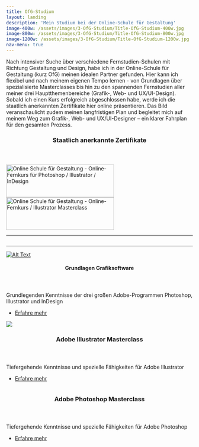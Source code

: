 ```yaml
---
title: OfG-Studium
layout: landing
description: 'Mein Studium bei der Online-Schule für Gestaltung'
image-400w: /assets/images/3-OfG-Studium/Title-OfG-Studium-400w.jpg
image-800w: /assets/images/3-OfG-Studium/Title-OfG-Studium-800w.jpg
image-1200w: /assets/images/3-OfG-Studium/Title-OfG-Studium-1200w.jpg
nav-menu: true
---
```


<!-- Main -->
<div id="main">

<!-- One -->
<section id="one">
	<div class="inner">
		<p>Nach intensiver Suche über verschiedene Fernstudien-Schulen mit Richtung Gestaltung und Design, habe ich in der Online-Schule für Gestaltung (kurz OfG) meinen idealen Partner gefunden. Hier kann ich flexibel und nach meinem eigenen Tempo lernen - von Grundlagen über spezialisierte Masterclasses bis hin zu den spannenden Fernstudien aller meiner drei Hauptthemenbereiche (Grafik-, Web- und UX/UI-Design).<br/> Sobald ich einen Kurs erfolgreich abgeschlossen habe, werde ich die staatlich anerkannten Zertifikate hier online präsentieren. Das Bild veranschaulicht zudem meinen langfristigen Plan und begleitet mich auf meinem Weg zum Grafik-, Web- und UX/UI-Designer – ein klarer Fahrplan für den gesamten Prozess.</p>
		<header class="none">
			<h3>Staatlich anerkannte Zertifikate</h3>
		</header>
		<div class="web-certificates">
			<div style="background-image: url(&quot;https://ofg-studium.de/images/certificate/certificate_grafiksoftware_29324.png&quot;); background-repeat: no-repeat;">
				<a href="{{ 'assets/images/3-OfG-Studium/0_Certificates/OfG-Certificate-Grafiksoftware_DE-1200w.jpg' | relative_url }}" target="_blank" title="Online Schule für Gestaltung - Grafiksoftware" style="outline: medium none;border-bottom: none">
					<img id="certi" style="height:88px;width:291px;border:0;" title="Online Schule für Gestaltung - Grafiksoftware" alt="Online Schule für Gestaltung - Online-Fernkurs für Photoshop / Illustrator / InDesign" src="https://ofg-studium.de/images/certificate/utils/Zertifikat.gif">
				</a>
			</div>
			<div style="background-image: url(&quot;https://ofg-studium.de/images/certificate/certificate_illustrator_29740.png&quot;); background-repeat: no-repeat;">
				<a href="{{ 'assets/images/3-OfG-Studium/0_Certificates/OfG-Certificate-Illustrator-Masterclass_DE-1200w.jpg' | relative_url }}" target="_blank" title="Online Schule für Gestaltung - Illustrator Masterclass" style="outline: medium none;border-bottom: none">
					<img id="certi" style="height:88px;width:291px;border:0;" title="Online Schule für Gestaltung - Illustrator Masterclass" alt="Online Schule für Gestaltung - Online-Fernkurs / Illustrator Masterclass" src="https://ofg-studium.de/images/certificate/utils/Zertifikat.gif">
				</a>
			</div>
		</div>
		<hr class="major" />
		<img 
			alt="" 
			src="{% link /assets/images/3-OfG-Studium/Ziel_Kurse-OfG-1200w.jpg %}" 
			srcset="
					{% link /assets/images/3-OfG-Studium/Ziel_Kurse-OfG-400w.jpg %} 400w
					, {% link /assets/images/3-OfG-Studium/Ziel_Kurse-OfG-800w.jpg %} 800w
					, {% link /assets/images/3-OfG-Studium/Ziel_Kurse-OfG-1200w.jpg %} 1200w
				"
				sizes="90vw"
			data-position="top center" 
		/>
		<hr class="major" />
	</div>
</section>

<!-- Two -->
<section id="two" class="spotlights">
	<section>
		<a href="{% link 3a_Grundlagen-Grafiksoftware.md %}" class="image">
			<img
				alt="Alt Text" 
				src="{% link /assets/images/3-OfG-Studium/0_Kursbilder/1_Kursbild-Grundlagen-1200w.jpg %}" 
				srcset="
					{% link /assets/images/3-OfG-Studium/0_Kursbilder/1_Kursbild-Grundlagen-400w.jpg %} 400w
					, {% link /assets/images/3-OfG-Studium/0_Kursbilder/1_Kursbild-Grundlagen-800w.jpg %} 800w
					, {% link /assets/images/3-OfG-Studium/0_Kursbilder/1_Kursbild-Grundlagen-1200w.jpg %} 1200w
				"
				sizes="33vw"
				data-position="top center" />
		</a>
		<div class="content">
			<div class="inner">
				<header class="major">
					<h4>Grundlagen Grafiksoftware</h4>
				</header>
				<p>Grundlegenden Kenntnisse der drei großen Adobe-Programmen Photoshop, Illustrator und InDesign</p>
				<ul class="actions">
					<li><a href="{% link 3a_Grundlagen-Grafiksoftware.md %}" class="button small">Erfahre mehr</a></li>
				</ul>
			</div>
		</div>
	</section>
	<section>
		<a href="{% link 3b_Ai-Masterclass.md %}" class="image">
			<img 
				src="{% link /assets/images/3-OfG-Studium/0_Kursbilder/1_Kursbild-Grundlagen-1200w.jpg %}" 
				srcset="
					{% link /assets/images/3-OfG-Studium/0_Kursbilder/2_Kursbild-Illustrator-400w.jpg %} 400w
					, {% link /assets/images/3-OfG-Studium/0_Kursbilder/2_Kursbild-Illustrator-800w.jpg %} 800w
					, {% link /assets/images/3-OfG-Studium/0_Kursbilder/2_Kursbild-Illustrator-1200w.jpg %} 1200w
				"
				sizes="33vw"
				data-position="top center"/>
		</a>
		<div class="content">
			<div class="inner">
				<header class="major">
					<h3>Adobe Illustrator Masterclass</h3>
				</header>
				<p>Tiefergehende Kenntnisse und spezielle Fähigkeiten für Adobe Illustrator</p>
				<ul class="actions">
					<li> <a href="{% link 3b_Ai-Masterclass.md %}" class="button small">Erfahre mehr</a></li>
				</ul>
			</div>
		</div>
	</section>
	<section>
		<a href="{% link 3c_Ps-Masterclass.md %}" class="image">
			<img 
				alt="" 
				src="{% link /assets/images/3-OfG-Studium/0_Kursbilder/3_Kursbild-Photoshop-1200w.jpg %}" 
				srcset="
					{% link /assets/images/3-OfG-Studium/0_Kursbilder/3_Kursbild-Photoshop-400w.jpg %} 400w
					, {% link /assets/images/3-OfG-Studium/0_Kursbilder/3_Kursbild-Photoshop-800w.jpg %} 800w
					, {% link /assets/images/3-OfG-Studium/0_Kursbilder/3_Kursbild-Photoshop-1200w.jpg %} 1200w
				"
				sizes="33vw"
				data-position="25% 25%" />
		</a>
		<div class="content">
			<div class="inner">
				<header class="major">
					<h3>Adobe Photoshop Masterclass</h3>
				</header>
				<p>Tiefergehende Kenntnisse und spezielle Fähigkeiten für Adobe Photoshop</p>
				<ul class="actions">
					<li><a href="{% link 3c_Ps-Masterclass.md %}" class="button small">Erfahre mehr</a></li>
				</ul>
			</div>
		</div>
	</section>
</section>

</div>
